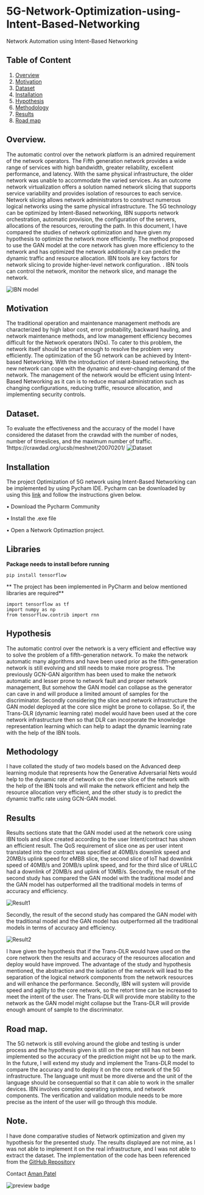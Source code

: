 # 5G-Network-Optimization-using-Intent-Based-Networking
Network Automation using Intent-Based Networking

## Table of Content
1. [Overview](#Overview)
2. [Motivation](#Motivation) 
3. [Dataset](#Dataset)
4. [Installation](#Installation)
5. [Hypothesis](#hypothesis) 
6. [Methodology](#Methodology)
6. [Results](#Results)
7. [Road map](#Road-map)


## Overview.
The automatic control over the network platform is an admired requirement of the network operators. The Fifth generation network provides a wide range of services with high bandwidth, greater reliability, excellent performance, and latency. With the same physical infrastructure, the older network was unable to accommodate the varied services. As an outcome network virtualization offers a solution named network slicing that supports service variability and provides isolation of resources to each service. Network slicing allows network administrators to construct numerous logical networks using the same physical infrastructure. The 5G technology can be optimized by Intent-Based networking, IBN supports network orchestration, automatic provision, the configuration of the servers, allocations of the resources, rerouting the path. In this document, I have compared the studies of network optimization and have given my hypothesis to optimize the network more efficiently. The method proposed to use the GAN model at the core network has given more efficiency to the network and has optimized the network additionally it can predict the dynamic traffic and resource allocation. IBN tools are key factors for network slicing to provide higher-level network configuration. . IBN tools can control the network, monitor the network slice, and manage the network.


 ![IBN model](ibn.jpeg)


## Motivation
The traditional operation and maintenance management methods are characterized by high labor cost, error probability, backward hauling, and network maintenance methods, and low management efficiency becomes difficult for the Network operators (NOs). To cater to this problem, the network itself should be smart enough to resolve the problem very efficiently. The optimization of the 5G network can be achieved by Intent-based Networking. With the introduction of intent-based networking, the new network can cope with the dynamic and ever-changing demand of the network. The management of the network would be efficient using Intent-Based Networking as it can is to reduce manual administration such as changing configurations, reducing traffic, resource allocation, and implementing security controls.

## Dataset.
To evaluate the effectiveness and the accuracy of the model I have considered the dataset from the crawdad with the number of nodes, number of timeslices, and the maximum number of traffic. 1https://crawdad.org/ucsb/meshnet/20070201/
![Dataset](dataset.png)

## Installation 
The project Optimization of 5G network using Intent-Based Networking can be implemented by using Pycham IDE. Pycharm can be downloaded by using this [link](https://www.jetbrains.com/help/pycharm/installation-guide.html) and follow the instructions given below.
 
 • Download the Pycharm Community
 
 • Install the .exe file  

 • Open a Network Optimaztion project. 

 



## Libraries

**Package needs to install before running**

```
pip install tensorflow

```
** The project has been implemented in PyCharm and below mentioned libraries are required**
```
import tensorflow as tf
import numpy as np
from tensorflow.contrib import rnn

```

## Hypothesis
The automatic control over the network is a very efficient and effective way to solve the problem of a fifth-generation network. To make the network automatic many algorithms and have been used prior as the fifth-generation network is still evolving and still needs to make more progress. The previously GCN-GAN algorithm has been used to make the network automatic and lesser prone to network fault and proper network management, But somehow the GAN model can collapse as the generator can cave in and will produce a limited amount of samples for the discriminator. Secondly considering the slice and network infrastructure the GAN model deployed at the core slice might be prone to collapse.  So if, the Trans-DLR (dynamic learning rate) model would have been used at the core network infrastructure then so that DLR can incorporate the knowledge representation learning which can help to adapt the dynamic learning rate with the help of the IBN tools.

## Methodology
I have collated the study of two models based on the Advanced deep learning module that represents how the Generative Adversarial Nets would help to the dynamic rate of network on the core slice of the network with the help of the IBN tools and will make the network efficient and help the resource allocation very efficient, and the other study is to predict the dynamic traffic rate using GCN-GAN model. 





## Results
Results sections state that the GAN model used at the network core using IBN tools and slice created according to the user Intent/contract has shown an efficient result. The QoS requirement of slice one as per user intent translated into the contract was specified at 40MB/s downlink speed and 20MB/s uplink speed for eMBB slice, the second slice of IoT had downlink speed of 40MB/s and 20MB/s uplink speed, and for the third slice of URLLC had a downlink of 20MB/s and uplink of 10MB/s. Secondly, the result of the second study has compared the GAN model with the traditional model and the GAN model has outperformed all the traditional models in terms of accuracy and efficiency. 



![Result1](result1.png)

Secondly, the result of the second study has compared the GAN model with the traditional model and the GAN model has outperformed all the traditional models in terms of accuracy and efficiency. 


![Result2](iperfg.jpeg)

 I have given the hypothesis that if the Trans-DLR would have used on the core network then the results and accuracy of the resources allocation and deploy would have improved. The advantage of the study and hypothesis mentioned, the abstraction and the isolation of the network will lead to the separation of the logical network components from the network resources and will enhance the performance. Secondly, IBN will system will provide speed and agility to the core network, so the retort time can be increased to meet the intent of the user. The Trans-DLR will provide more stability to the network as the GAN model might collapse but the Trans-DLR will provide enough amount of sample to the discriminator. 


## Road map.
The 5G network is still evolving around the globe and testing is under process and the hypothesis given is still on the paper still has not been implemented so the accuracy of the prediction might not be up to the mark. In the future, I will extend my study and implement the Trans-DLR model to compare the accuracy and to deploy it on the core network of the 5G infrastructure. The language unit must be more diverse and the unit of the language should be consequential so that it can able to work in the smaller devices. IBN involves complex operating systems, and network components. The verification and validation module needs to be more precise as the intent of the user will go through this module. 

## Note.

I have done comparative studies of Network optimization and given my hypothesis for the presented study. The results displayed are not mine, as I was not able to implement it on the real infrastructure, and I was not able to extract the dataset. The implementation of the code has been referenced from the [GitHub Repository](https://github.com/yanghaoxie/GCN-GAN-for-Weighted-Dynamic-Networks)

Contact [Aman Patel](mailto:apatel85@lakeheadu.ca?subject=[GitHub]%20Source%20Han%20Sans)

![preview badge](https://img.shields.io/twitter/follow/patelaman3?style=social)